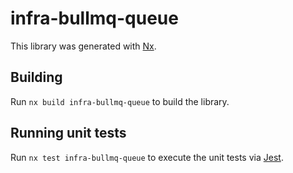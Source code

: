 # infra-bullmq-queue

This library was generated with [Nx](https://nx.dev).

## Building

Run `nx build infra-bullmq-queue` to build the library.

## Running unit tests

Run `nx test infra-bullmq-queue` to execute the unit tests via [Jest](https://jestjs.io).
